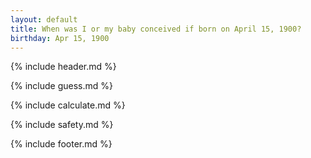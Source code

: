 ```yaml
---
layout: default
title: When was I or my baby conceived if born on April 15, 1900?
birthday: Apr 15, 1900
---
```


{% include header.md %}

{% include guess.md %}

{% include calculate.md %}

{% include safety.md %}

{% include footer.md %}



